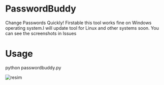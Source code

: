 # PasswordBuddy
Change Passwords Quickly!
Firstable this tool works fine on Windows operating system.I will update tool for Linux and other systems soon.
You can see the screenshots in Issues

# Usage
python passwordbuddy.py



![resim](https://user-images.githubusercontent.com/52252889/95190817-858ef100-07d8-11eb-9b30-aba79cbef64d.png)


